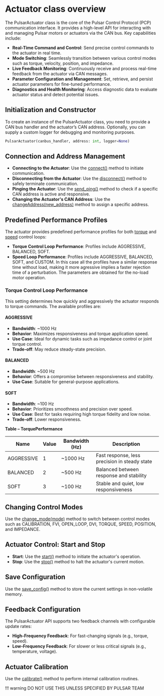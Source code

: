 # Actuator class overview

The PulsarActuator class is the core of the Pulsar Control Protocol (PCP) communication interface. It provides a high-level API for interacting with and managing Pulsar motors or actuators via the CAN bus. Key capabilities include:

* **Real-Time Command and Control**: Send precise control commands to the actuator in real time.
* **Mode Switching**: Seamlessly transition between various control modes such as torque, velocity, position, and impedance.
* **Live Feedback Monitoring**: Continuously receive and process real-time feedback from the actuator via CAN messages.
* **Parameter Configuration and Management**: Set, retrieve, and persist actuator parameters for fine-tuned performance.
* **Diagnostics and Health Monitoring**: Access diagnostic data to evaluate actuator status and detect potential issues.

## Initialization and Constructor

To create an instance of the PulsarActuator class, you need to provide a CAN bus handler and the actuator’s CAN address. Optionally, you can supply a custom logger for debugging and monitoring purposes.
```py title="Create an instance of the PulsarActuator class"
PulsarActuator(canbus_handler, address: int, logger=None)
```

## Connection and Address Management

* **Connecting to the Actuator**: Use the [connect()](01-pcp-api-functions.md/#connecttimeout10-bool) method to initiate communication.
* **Disconnecting from the Actuator**: Use the [disconnect()](01-pcp-api-functions.md/#disconnect) method to safely terminate communication.
* **Pinging the Actuator**: Use the [send_ping()](01-pcp-api-functions.md/#send_pingtimeout10-bool) method to check if a specific CAN address is active and responsive.
* **Changing the Actuator's CAN Address**: Use the [changeAddress(new_address)](01-pcp-api-functions.md/#changeaddressnew_address) method to assign a specific address.


## Predefined Performance Profiles
The actuator provides predefined performance profiles for both [torque](01-pcp-api-functions.md/#set_torque_performanceperformance-torqueperformance) and [speed](01-pcp-api-functions.md/#set_speed_performanceperformance-speedperformance) control loops:

* **Torque Control Loop Performance**: Profiles include AGGRESSIVE, BALANCED, SOFT.
* **Speed Loop Performance**: Profiles include AGGRESSIVE, BALANCED, SOFT, and CUSTOM. In this case all the profiles have a similar response time without load, making it more agressive implies a faster rejection time of a perturbation. The parameters are obtained for the no-load motor operation.

### Torque Control Loop Performance

This setting determines how quickly and aggressively the actuator responds to torque commands. The available profiles are:

#### AGGRESSIVE

- **Bandwidth**: ~1000 Hz  
- **Behavior**: Maximizes responsiveness and torque application speed.  
- **Use Case**: Ideal for dynamic tasks such as impedance control or joint torque control.  
- **Trade-off**: May reduce steady-state precision.

#### BALANCED

- **Bandwidth**: ~500 Hz  
- **Behavior**: Offers a compromise between responsiveness and stability.  
- **Use Case**: Suitable for general-purpose applications.

#### SOFT

- **Bandwidth**: ~100 Hz  
- **Behavior**: Prioritizes smoothness and precision over speed.  
- **Use Case**: Best for tasks requiring high torque fidelity and low noise.  
- **Trade-off**: Lower responsiveness.

**Table – TorquePerformance**

| Name       | Value | Bandwidth (Hz) | Description                                 |
|------------|-------|----------------|---------------------------------------------|
| AGGRESSIVE | 1     | ~1000 Hz       | Fast response, less precision in steady state |
| BALANCED   | 2     | ~500 Hz        | Balanced between response and stability     |
| SOFT       | 3     | ~100 Hz        | Stable and quiet, low responsiveness        |

## Changing Control Modes
Use the [change_mode(mode)](01-pcp-api-functions.md/#change_modemode-mode) method to switch between control modes such as CALIBRATION, FVI, OPEN_LOOP, DVI, TORQUE, SPEED, POSITION, and IMPEDANCE.

## Actuator Control: Start and Stop
* **Start**: Use the [start()](01-pcp-api-functions.md/#start) method to initiate the actuator's operation.
* **Stop**: Use the [stop()](01-pcp-api-functions.md/#stop) method to halt the actuator's current motion.

## Save Configuration
Use the [save_config()](01-pcp-api-functions.md/#save_config) method to store the current settings in non-volatile memory.

## Feedback Configuration

The PulsarActuator API supports two feedback channels with configurable update rates:
* **High-Frequency Feedback**: For fast-changing signals (e.g., torque, speed).
* **Low-Frequency Feedback**: For slower or less critical signals (e.g., temperature, voltage).

## Actuator Calibration
Use the [calibrate()](01-pcp-api-functions.md/#calibrate) method to perform internal calibration routines.

!!! warning
    DO NOT USE THIS UNLESS SPECIFIED BY PULSAR TEAM

